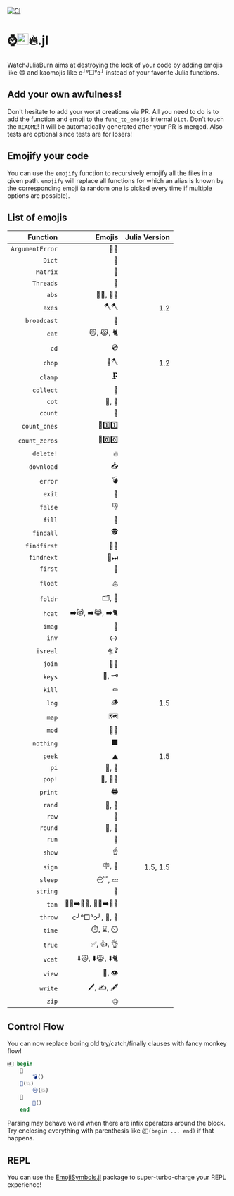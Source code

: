 [![CI](https://github.com/theogf/WatchJuliaBurn.jl/actions/workflows/CI.yml/badge.svg)](https://github.com/theogf/WatchJuliaBurn.jl/actions/workflows/CI.yml)
# ⌚<img src="https://raw.githubusercontent.com/JuliaLang/julia/master/doc/src/assets/julia.ico" height="26"/>🔥.jl

WatchJuliaBurn aims at destroying the look of your code by adding emojis like :smile: and kaomojis like c╯°□°ↄ╯ instead of your favorite Julia functions.

## Add your own awfulness!

Don't hesitate to add your worst creations via PR. All you need to do is to add the function and emoji to the `func_to_emojis` internal `Dict`. Don't touch the `README`!
It will be automatically generated after your PR is merged. Also tests are optional since tests are for losers!

## Emojify your code

You can use the `emojify` function to recursively emojify all the files in a given path. `emojify` will replace all functions for which an alias is known
by the corresponding emoji (a random one is picked every time if multiple options are possible).


## List of emojis

|        Function |         Emojis | Julia Version |
| ---------------:| --------------:| -------------:|
| `ArgumentError` |             💬🚨 |               |
|          `Dict` |              📖 |               |
|        `Matrix` |              🔢 |               |
|       `Threads` |              🧵 |               |
|           `abs` |         👔💪, 🎽💪 |               |
|          `axes` |             🪓🪓 |           1.2 |
|     `broadcast` |              📡 |               |
|           `cat` |        😻, 😹, 🐈 |               |
|            `cd` |              💿 |               |
|          `chop` |             🌳🪓 |           1.2 |
|         `clamp` |             🗜️ |               |
|       `collect` |              🧺 |               |
|           `cot` |           🧥, 🥼 |               |
|         `count` |              🧮 |               |
|    `count_ones` |        🧮1️⃣1️⃣ |               |
|   `count_zeros` |        🧮0️⃣0️⃣ |               |
|       `delete!` |              🔥 |               |
|      `download` |              📥 |               |
|         `error` |              💣 |               |
|          `exit` |              🚪 |               |
|         `false` |              👎 |               |
|          `fill` |              🚰 |               |
|       `findall` |             🕵️ |               |
|     `findfirst` |             🔎🥇 |               |
|      `findnext` |             🔎⏭ |               |
|         `first` |              🥇 |               |
|         `float` |             ⛵️ |               |
|         `foldr` |           🗂, 📁 |               |
|          `hcat` |  ➡️😻, ➡️😹, ➡️🐈 |               |
|          `imag` |              🔮 |               |
|           `inv` |              ↔ |               |
|        `isreal` |             🛸❓ |               |
|          `join` |             🚪🚶 |               |
|          `keys` |           🔑, 🗝 |               |
|          `kill` |             ⚰️ |               |
|           `log` |              🪵 |           1.5 |
|           `map` |              🗺 |               |
|           `mod` |             🛵🔧 |               |
|       `nothing` |              ⬛ |               |
|          `peek` |             ⛰️ |           1.5 |
|            `pi` |           🥧, 🍰 |               |
|          `pop!` |          🍾, 🏹🎈 |               |
|         `print` |             🖨️ |               |
|          `rand` |           🎰, 🎲 |               |
|           `raw` |              🥩 |               |
|         `round` |           🎠, 🔵 |               |
|           `run` |              🏃 |               |
|          `show` |             ☝️ |               |
|          `sign` |           🪧, 🚏 |      1.5, 1.5 |
|         `sleep` |           😴, 💤 |               |
|        `string` |              🎻 |               |
|           `tan` | 🧑🏻➡️🧑🏽, 👩🏻➡️👩🏽 |               |
|         `throw` |  c╯°□°ↄ╯, 🤮, 🚮 |               |
|          `time` |      ⏱️, ⌛, ⏲️ |               |
|          `true` |        ✅, 👍, 👌 |               |
|          `vcat` |  ⬇️😻, ⬇️😹, ⬇️🐈 |               |
|          `view` |          👀, 👁️ |               |
|         `write` |     🖊️, ✍️, 🖋️ |               |
|           `zip` |              🤐 |               |
## Control Flow
You can now replace boring old try/catch/finally clauses with fancy monkey flow!
```julia
@🐒 begin
    🙈
    	💣()
    🙊(💥)
    	😥(💥)
    🙉
    	🍌()
    end
```
Parsing may behave weird when there are infix operators around the block. Try enclosing everything with parenthesis like `@🐒(begin ... end)` if that happens.

## REPL

You can use the [EmojiSymbols.jl](https://github.com/wookay/EmojiSymbols.jl) package to super-turbo-charge your REPL experience!
